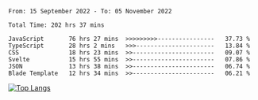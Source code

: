 <!--START_SECTION:waka-->

```text
From: 15 September 2022 - To: 05 November 2022

Total Time: 202 hrs 37 mins

JavaScript       76 hrs 27 mins  >>>>>>>>>----------------   37.73 %
TypeScript       28 hrs 2 mins   >>>----------------------   13.84 %
CSS              18 hrs 23 mins  >>-----------------------   09.07 %
Svelte           15 hrs 55 mins  >>-----------------------   07.86 %
JSON             13 hrs 38 mins  >>-----------------------   06.74 %
Blade Template   12 hrs 34 mins  >>-----------------------   06.21 %
```

<!--END_SECTION:waka-->

[![Top Langs](https://github-readme-stats.vercel.app/api/top-langs/?username=mikhael7&layout=compact&theme=rose_pine)](https://github.com/anuraghazra/github-readme-stats)

<!--
**mikhael7/mikhael7** is a ✨ _special_ ✨ repository because its `README.md` (this file) appears on your GitHub profile.

Here are some ideas to get you started:

- 🔭 I’m currently working on ...
- 🌱 I’m currently learning ...
- 👯 I’m looking to collaborate on ...
- 🤔 I’m looking for help with ...
- 💬 Ask me about ...
- 📫 How to reach me: ...
- 😄 Pronouns: ...
- ⚡ Fun fact: ...
-->


